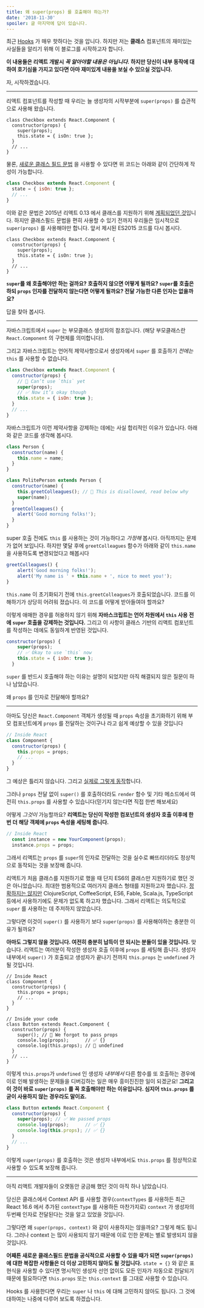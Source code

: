 ```yaml
---
title: 왜 super(props) 를 호출해야 하는가?
date: '2018-11-30'
spoiler: 글 마지막에 답이 있습니다.
---
```



최근 [Hooks](https://reactjs.org/docs/hooks-intro.html) 가 매우 핫하다는 것을 압니다. 하지만 저는 **클래스** 컴포넌트의 재미있는 사실들을 알리기 위해 이 블로그를 시작하고자 합니다. 

**이 내용들은 리액트 개발시 *꼭 알아야할 내용은 아닙니다.* 하지만 당신이 내부 동작에 대하여 호기심을 가지고 있다면 아마 재미있게 내용을 보실 수 있으실 것입니다.**

자, 시작하겠습니다.

---

리액트 컴포넌트를 작성할 때 우리는 늘 생성자의 시작부분에 `super(props)` 를 습관적으로 사용해 왔습니다.
```jsx{3}
class Checkbox extends React.Component {
  constructor(props) {
    super(props);
    this.state = { isOn: true };
  }
  // ...
}
```

물론, [새로운 클래스 필드 문법](https://github.com/tc39/proposal-class-fields) 을 사용할 수 있다면 위 코드는 아래와 같이 간단하게 작성이 가능합니다.
```jsx
class Checkbox extends React.Component {
  state = { isOn: true };
  // ...
}
```

이와 같은 문법은 2015년 리액트 0.13 에서 클래스를 지원하기 위해 [계획되었던 것](https://reactjs.org/blog/2015/01/27/react-v0.13.0-beta-1.html#es7-property-initializers)입니다. 하지만 클래스필드 문법을 편히 사용할 수 있기 전까지 우리들은 임시적으로 `super(props)` 를 사용해야만 합니다. 앞서 제시된 ES2015 코드를 다시 봅시다.

```jsx{3}
class Checkbox extends React.Component {
  constructor(props) {
    super(props);
    this.state = { isOn: true };
  }
  // ...
}
```

**`super`를 왜 호출해야만 하는 걸까요? 호출하지 않으면 어떻게 될까요? `super`를 호출은 하되 `props` 인자를 전달하지 않는다면 어떻게 될까요? 전달 가능한 다른 인자는 없을까요?**

답을 찾아 봅시다.

---

자바스크립트에서 `super` 는 부모클래스 생성자의 참조입니다. (해당 부모클래스란 `React.Component` 의 구현체를 의미합니다).

그리고 자바스크립트는 언어적 제약사항으로서 생성자에서 `super` 를 호출하기 *전에는* `this` 를 사용할 수 없습니다.

```jsx
class Checkbox extends React.Component {
  constructor(props) {
    // 🔴 Can’t use `this` yet
    super(props);
    // ✅ Now it’s okay though
    this.state = { isOn: true };
  }
  // ...
}
```

자바스크립트가 이런 제약사항을 강제하는 데에는 사실 합리적인 이유가 있습니다. 아래와 같은 코드를 생각해 봅시다.

```jsx
class Person {
  constructor(name) {
    this.name = name;
  }
}

class PolitePerson extends Person {
  constructor(name) {
    this.greetColleagues(); // 🔴 This is disallowed, read below why
    super(name);
  }
  greetColleagues() {
    alert('Good morning folks!');
  }
}
```

super 호출 전에도 `this` 를 사용하는 것이 가능하다고 *가정해* 봅시다. 아직까지는 문제가 없어 보입니다. 하지만 몇달 후에 `greetColleagues` 함수가 아래와 같이 `this.name` 을 사용하도록 변경되었다고 해봅시다

```jsx
greetColleagues() {
    alert('Good morning folks!');
    alert('My name is ' + this.name + ', nice to meet you!');
}
```

`this.name` 이 초기화되기 전에 `this.greetColleagues`가 호출되었습니다. 코드를 이해하기가 상당히 어려워 졌습니다. 이 코드를 어떻게 받아들여야 할까요?

이렇게 애매한 경우를 허용하지 않기 위해 **자바스크립트는 언어 차원에서 `this` 사용 전에 `super` 호출을 강제하는 것입니다.** 그리고 이 사항이 클래스 기반의 리액트 컴포넌트를 작성하는 데에도 동일하게 반영된 것입니다.

```jsx
constructor(props) {
    super(props);
    // ✅ Okay to use `this` now
    this.state = { isOn: true };
  }
```

`super` 를 반드시 호출해야 하는 이유는 설명이 되었지만 아직 해결되지 않은 질문이 하나 남았습니다.

왜 `props` 를 인자로 전달해야 할까요?

---

아마도 당신은 `React.Component` 객체가 생성될 때 `props` 속성을 초기화하기 위해 부모 컴포넌트에게 `props` 를 전달하는 것이구나 라고 쉽게 예상할 수 있을 것입니다

```jsx
// Inside React
class Component {
  constructor(props) {
    this.props = props;
    // ...
  }
}
```

그 예상은 틀리지 않습니다. 그리고 [실제로 그렇게 동작](https://github.com/facebook/react/blob/1d25aa5787d4e19704c049c3cfa985d3b5190e0d/packages/react/src/ReactBaseClasses.js#L22)합니다.

그러나 `props` 전달 없이 `super()` 를 호출하더라도 `render` 함수 및 기타 메소드에서 여전히 `this.props` 를 사용할 수 있습니다(믿기지 않는다면 직접 한번 해보세요)

어떻게 *그것이* 가능할까요? **리액트는 당신이 작성한 컴포넌트의 생성자 호출 이후에 한번 더 해당 객체에 `props` 속성을 세팅해 줍니다.**

```jsx
// Inside React
  const instance = new YourComponent(props);
  instance.props = props;
```

그래서 리액트는 `props` 를 `super`의 인자로 전달하는 것을 실수로 빠뜨리더라도 정상적으로 동작되는 것을 보장해 줍니다.

리액트가 처음 클래스를 지원하기로 했을 때 단지 ES6의 클래스만 지원하기로 했던 것은 아니었습니다. 최대한 범용적으로 여러가지 클래스 형태를 지원하고자 했습니다. [정확하지는 않지만](https://reactjs.org/blog/2015/01/27/react-v0.13.0-beta-1.html#other-languages) ClojureScript, CoffeeScript, ES6, Fable, Scala.js, TypeScript 등에서 사용하기에도 문제가 없도록 하고자 했습니다. 그래서 리액트는 의도적으로 `super` 를 사용하는 데 주저하지 않았습니다.

그렇다면 이것이 `super()` 를 사용하기 보다 `super(props)` 를 사용해야하는 충분한 이유가 될까요?

**아마도 그렇지 않을 것입니다. 여전히 충분히 납득이 안 되시는 분들이 있을 것입니다.** 맞습니다. 리액트는 여러분이 작성한 생성자 호출 이후에 `props` 를 세팅해 줍니다. 생성자 내부에서 `super()` 가 호출되고 생성자가 끝나기 전까지 `this.props` 는 `undefined` 가 될 것입니다.

```jsx{14}
// Inside React
class Component {
  constructor(props) {
    this.props = props;
    // ...
  }
}

// Inside your code
class Button extends React.Component {
  constructor(props) {
    super(); // 😬 We forgot to pass props
    console.log(props);      // ✅ {}
    console.log(this.props); // 😬 undefined 
  }
  // ...
}
```

이렇게 `this.props`가 `undefined` 인 생성자 *내부에서* 다른 함수를 또 호출하는 경우에 이로 인해 발생하는 문제들을 디버깅하는 일은 매우 흥미진진한 일이 되겠군요! **그리고 이 것이 바로 `super(props)` 를 꼭 호출해야만 하는 이유입니다. 심지어 `this.props` 를 굳이 사용하지 않는 경우라도 말이죠.**

```jsx
class Button extends React.Component {
  constructor(props) {
    super(props); // ✅ We passed props
    console.log(props);      // ✅ {}
    console.log(this.props); // ✅ {}
  }
  // ...
}
```

이렇게 `super(props)` 를 호출하는 것은 생성자 내부에서도 `this.props` 를 정상적으로 사용할 수 있도록 보장해 줍니다.

-----

아직 리액트 개발자들이 오랫동안 궁금해 했던 것이 아직 하나 남았습니다.

당신은 클래스에서 Context API 를 사용할 경우(`contextTypes` 를 사용하든 최근 React 16.6 에서 추가된 `contextType` 를 사용하든 마찬가지로) `context` 가 생성자의 두번째 인자로 전달된다는 것을 알고 있었을 것입니다.

그렇다면 왜 `super(props, context)` 와 같이 사용하지는 않을까요? 그렇게 해도 됩니다. 그러나 context 는 많이 사용되지 않기 때문에 이로 인한 문제는 별로 발생되지 않을 것입니다. 

**어째튼 새로운 클래스필드 문법을 공식적으로 사용할 수 있을 때가 되면 `super(props)` 에 대한 복잡한 사항들은 더 이상 고민하지 않아도 될 것입니다.** `state = {}` 와 같은 표현식을 사용할 수 있다면 명시적인 생성자 선언 없이도 모든 인자가 자동으로 전달되기 때문에 필요하다면 `this.props` 또는 `this.context` 를 그대로 사용할 수 있습니다.

Hooks 를 사용한다면 우리는 `super` 나 `this` 에 대해 고민하지 않아도 됩니다. 그 것에 대하여는 나중에 다루어 보도록 하겠습니다.

